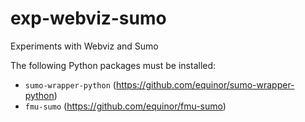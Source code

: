 # exp-webviz-sumo
Experiments with Webviz and Sumo

The following Python packages must be installed:
- `sumo-wrapper-python` (https://github.com/equinor/sumo-wrapper-python)
- `fmu-sumo` (https://github.com/equinor/fmu-sumo)


